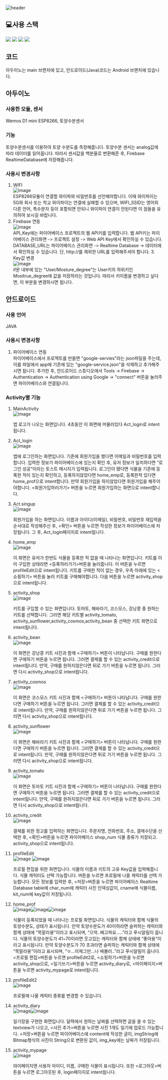 ![header](https://capsule-render.vercel.app/api?type=cylinder&color=307651&height=300&section=header&text=Green%20Mamma&fontSize=90&fontColor=e5dfc9&animation=fadeIn)  

## :computer:사용 스택 
<img src="https://img.shields.io/badge/Firebase-FFCA28?style=flat-square&logo=firebase&logoColor=white"/> <img src="https://img.shields.io/badge/Arduino-139aa0?style=flat&logo=Arduino&logoColor=white"/>  <img src="https://img.shields.io/badge/AdroidStudio-3DDC84?style=flat&logo=AdroidStudio&logoColor=white"/> <img src="https://img.shields.io/badge/Java-e11f20?style=flat&logo=JAVA&logoColor=white"/>  
## 코드  
아두이노는 main 브랜치에 있고, 안드로이드(Java)코드는 Android 브랜치에 있습니다.

## 아두이노
  ### 사용한 모듈, 센서
  Wemos D1 mini ESP8266, 토양수분센서
  ### 기능
  토양수분센서를 이용하여 토양 수분도를 측정해줍니다. 토양수분 센서는 analog값에 따라 데이터를 읽어옵니다. 따라서 센서값을 백분율로 변환해준 후, Firebase RealtimeDatabase에 저장해줍니다.
  ### 사용시 변경사항
  1. WIFI  
    ![image](https://github.com/yoonaaaaya/Green_mamma/assets/122026119/d0bdaa3a-07f2-4718-a6f8-61ad5f1e33c0)  
    ESP8266모듈이 연결할 와이파와 비밀번호를 선언해야합니다. 이때 와이파이는 5G와 회사 또는 학교 와이파이는 연결에 실패할 수 있으며, WIFI_SSID는 영어외 다른 언어, 특수문자 등이 포함되면 안되니 와이파이 연결이 안된다면 이 점들을 유의하여 보시길 바랍니다.
  2. Firebase 연동  
    ![image](https://github.com/yoonaaaaya/Green_mamma/assets/122026119/c20eac92-a4aa-4857-a084-712b348278b5)  
    API_Key에는 파이어베이스 프로젝트의 웹 API키를 입력합니다. 웹 API키는 파이어베이스 관리화면 -> 프로젝트 설정 -> Web API Key에서 확인하실 수 있습니다.  
    DATABASE_URL는 파이어베이스 관리화면 -> Realtime Database -> 데이터에서 확인하실 수 있습니다. 단, http://를 제외한 URL를 입력해주셔야 합니다.
    3. Key값 변경  
      ![image](https://github.com/yoonaaaaya/Green_mamma/assets/122026119/d649ca23-c2f4-43c5-8cd0-12f19c10c0f1)  
      if문 내부에 있는 "User/Mosture_degree"는 User키의 하위키인 Mositrue_degree에 값을 저장하라는 것입니다. 따라서 키이름을 변경하고 싶다면, 이 부분을 변경하시면 됩니다.
        
## 안드로이드  
  ### 사용 언어  
  JAVA
  ### 사용시 변경사항  
  1. 파이어베이스 연동  
    파이어베이스에서 프로젝트를 만들면 "google-servies"라는 json파일을 주는데, 이를 파일에서 app에 기존에 있는 "google-service.json"을 삭제하고 추가해주시면 됩니다. 추가한 후, 안드로이드 스튜디오에서 Tools -> Firebase -> Authentication -> Authentication using Google -> "connect" 버튼을 눌러주면 파이어베이스와 연결됩니다.  
  ### Activity별 기능  
   1. MainActivity  
    ![image](https://github.com/yoonaaaaya/Green_mamma/assets/122026119/79d74e25-a96a-453e-83d8-ae988e18dd95)

    
      앱 로고가 나오는 화면입니다. 4초동안 이 화면에 머물러있다 Act_login로 intent됩니다.
    
2. Act_login  
    ![image](https://github.com/yoonaaaaya/Green_mamma/assets/122026119/8ac31f37-21c6-4d1c-b74a-42b9d0634d23)

    
    앱에 로그인하는 화면입니다. 기존에 회원가입을 했다면 이메일과 비밀번호를 입력합니다. 입력한 정보가 파이어베이스에 있는지 확인 후, 유저 정보가 일치하다면 “로그인 성공”이라는 토스트 메시지가 입력됩니다.  로그인이 됐다면 식물을 기존에 등록한 적이 있는지 확인하고, 등록하지않았다면 home_emp로, 등록한적 있다면 home_prof으로  intent합니다.
      만약 회원가입을 하지않았다면 회원가입을 해주어야합니다.  <회원가입하러가기> 버튼을 누르면 회원가입하는 화면으로 intent합니다. 
    
3. Act.singup  
    ![image](https://github.com/yoonaaaaya/Green_mamma/assets/122026119/7bfa626c-2bd4-40d5-8a28-c9b7ffad0e86)

    
    회원가입을 하는 화면입니다.  이름과 아이디(이메일), 비밀번호, 비밀번호 재입력을 순서대로 작성해주신 후, <확인> 버튼을 누르면 작성한 정보가 파이어베이스에 저장됩니다. 그 후, Act_login페이지로 intent됩니다.
    
4. home_emp  
    ![image](https://github.com/yoonaaaaya/Green_mamma/assets/122026119/0f03cb44-3d82-4bcb-80ff-317a5ca4743e)

    
      이 화면은 유저가 한번도 식물을 등록한 적 없을 때 나타나는 화면입니다. 키트를 이미 구입한 상태라면 <등록하러가기>버튼을 눌러줍니다. 이 버튼을 누르면 profileEdit으로 intent됩니다. 
    키트를 구매한 적이 없는 경우, 우측 아래에 있는 <쇼핑하기> 버튼을 눌러 키트를 구매해야합니다. 다음 버튼을 누르면 activity_shop으로 intent됩니다. 
    
5. activity_shop  
    ![image](https://github.com/yoonaaaaya/Green_mamma/assets/122026119/0d967059-3283-47ee-a412-ac9998a4aae5)

    
    키트를 구입할 수 있는 화면입니다. 토마토, 해바라기, 코스모스, 강낭콩 중 원하는 키트를 선택합니다. 그러면 해당 키트별 activity_tomato, activity_sunflower,activity_cosmos,activity_bean 중 선택한 키트 화면으로 intent됩니다.
    
6. activity_bean  
    ![image](https://github.com/yoonaaaaya/Green_mamma/assets/122026119/3eed3264-ae08-49bf-a954-895d803e12cf)

    
      이 화면은 강낭콩 키트 사진과 함께 <구매하기> 버튼이 나타납니다. 구매를 원한다면 구매하기 버튼을 누르면 됩니다. 그러면 결제를 할 수 있는 activity_credit으로 intent됩니다. 만약, 구매를 원하지않은다면 뒤로 가기 버튼을 누르면 됩니다. 그러면 다시 activity_shop으로 intent됩니다.
    
7. activity_cosmos  
    ![image](https://github.com/yoonaaaaya/Green_mamma/assets/122026119/ec81d051-82c2-4ab9-a267-a5fa8bdb0868)

    
      이 화면은 코스모스 키트 사진과 함께 <구매하기> 버튼이 나타납니다. 구매를 원한다면 구매하기 버튼을 누르면 됩니다. 그러면 결제를 할 수 있는 activity_credit으로 intent됩니다. 만약, 구매를 원하지않은다면 뒤로 가기 버튼을 누르면 됩니다. 그러면 다시 activity_shop으로 intent됩니다.
    
8. activity_sunflower  
    ![image](https://github.com/yoonaaaaya/Green_mamma/assets/122026119/c996aa58-cbd9-41b5-aa42-71ed5d914002)

    
      이 화면은 해바라기 키트 사진과 함께 <구매하기> 버튼이 나타납니다. 구매를 원한다면 구매하기 버튼을 누르면 됩니다. 그러면 결제를 할 수 있는 activity_credit으로 intent됩니다. 만약, 구매를 원하지않은다면 뒤로 가기 버튼을 누르면 됩니다. 그러면 다시 activity_shop으로 intent됩니다.
    
9. activity_tomato  
    ![image](https://github.com/yoonaaaaya/Green_mamma/assets/122026119/4829bb7f-4af9-40a6-8fe1-4c84f1933eae)

    
      이 화면은 토마토 키트 사진과 함께 <구매하기> 버튼이 나타납니다. 구매를 원한다면 구매하기 버튼을 누르면 됩니다. 그러면 결제를 할 수 있는 activity_credit으로 intent됩니다. 만약, 구매를 원하지않은다면 뒤로 가기 버튼을 누르면 됩니다. 그러면 다시 activity_shop으로 intent됩니다.
    
10. activity_credit  
    ![image](https://github.com/yoonaaaaya/Green_mamma/assets/122026119/6b240b49-df0a-4e97-89e3-284b1e3b0075)

    
    결제를 위한 정고를 입력하는 화면입니다. 주문자명, 전화번호, 주소, 결제수단을 선택한 후, <확인>버튼을 누르면 파이어베이스 shop_num 식물 종류가 저장되고. activity_shop으로 intent됩니다.
    
11. profileEdit  
  ![image](https://github.com/yoonaaaaya/Green_mamma/assets/122026119/d2042274-8913-427f-b526-1adff0fc4097)  ![image](https://github.com/yoonaaaaya/Green_mamma/assets/122026119/ef928c27-c196-4ab8-b99d-c975fb094cef)

    
    프로필 편집을 위한 화면입니다. 식물의 이름과 키트의 고유 Key값을 입력해줍니다. 식물 캐릭터도 선택 가능합니다. <CLICK>버튼을 누르면 프로필에 나올 캐릭터를 선택 가능합니다. 모든 정보를 입력한 후, <저장>버튼을 누르면 파이어베이스 Realtime Database table에 char_num에 캐릭터 사진 인덱싱값이, cname에 식물이름, kit_num에 key값이 저장됩니다.  
  
 12. home_prof  
    ![image](https://github.com/yoonaaaaya/Green_mamma/assets/122026119/edb0cedf-d1ac-4ed0-9e4d-e15787ec39c0)![image](https://github.com/yoonaaaaya/Green_mamma/assets/122026119/5bb94e68-6260-4a13-8de5-93f23a6e0e8d)![image](https://github.com/yoonaaaaya/Green_mamma/assets/122026119/6cc63a23-53df-498b-850c-924e9179f6c4)
   
    
      식물이 등록되었을 때 나타나는 프로필 화면입니다. 식물의 캐릭터와 함께 식물의 토양수분도, 상태가 표시됩니다.  만약 토양수분도가 40이하라면 슬퍼하는 캐릭터와 함께 상태에 “목말라용”이라고 표시되며, “으악..배고파요…..”라고 푸시알림이 옵니다. 식물의 토양수분도가 41~70이라면 웃고있는 캐릭터와 함께 상태에 “좋아용”이라고 표시됩니다. 만약 토양수분도가 70 초과라면 슬퍼하는 캐릭터와 함께 상태에 “목말라용”이라고 표시되며, “ㅇ…이제그만…나 배불러..”라고 푸시알림이 옵니다.  
  <프로필 편집>버튼을 누르면 profileEdit2로, <쇼핑하기>버튼을 누르면 activity_shop으로, <일기쓰기>버튼을 누르면 activity_diary로, <마이페이지>버튼을 누르면 activity_mypage로 intent됩니다.
    
13. profileEdit2  
      ![image](https://github.com/yoonaaaaya/Green_mamma/assets/122026119/581856d1-609f-4183-b76b-3d376757eea5)

    
    프로필에 나올 캐릭터 종류를 변경할 수 있습니다. 
14. activity_diary  
      ![image](https://github.com/yoonaaaaya/Green_mamma/assets/122026119/3e04ac2d-525d-49e3-80b9-48d08565cd3b)![image](https://github.com/yoonaaaaya/Green_mamma/assets/122026119/45350233-16c9-4621-8328-ce9493a0f2b9)


    
    일기장을 구현한 화면입니다. 달력에서 원하는 날짜를 선택하면 글을 쓸 수 있는 textview가 나오고, <사진 추가>버튼을 누르면 사진 1개도 일기에 업로드 가능합니다. <저장>버튼을 누르면 파이어베이스에 content에 작성한 글이, imgString에 Bitmap형식의 사진이 String으로 변환된 값이, img_key에는 날짜가 저장됩니다. 
    
15. activity_mypage  
      ![image](https://github.com/yoonaaaaya/Green_mamma/assets/122026119/4d69d4ad-5d14-422c-8ac7-1bc93f3a4482)

    
    먀이페이지엔 사용자 아이디, 이름, 구매한 식물이 표시됩니다. 또한 <로그아웃>버튼을 누르면 로그아웃된 후, login페이지로 intent됩니다.
    

    
 
    

